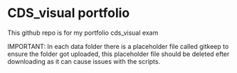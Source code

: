 # CDS_visual portfolio

This github repo is for my portfolio cds_visual exam

IMPORTANT:
In each data folder there is a placeholder file called gitkeep to ensure the folder got uploaded, this placeholder file should be deleted efter downloading
as it can cause issues with the scripts.
